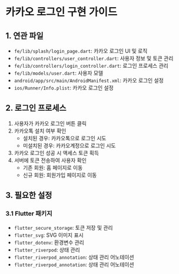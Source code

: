 # 카카오 로그인 구현 가이드

## 1. 연관 파일
- `fe/lib/splash/login_page.dart`: 카카오 로그인 UI 및 로직
- `fe/lib/controllers/user_controller.dart`: 사용자 정보 및 토큰 관리
- `fe/lib/controllers/login_controller.dart`: 로그인 프로세스 관리
- `fe/lib/models/user.dart`: 사용자 모델
- `android/app/src/main/AndroidManifest.xml`: 카카오 로그인 설정
- `ios/Runner/Info.plist`: 카카오 로그인 설정

## 2. 로그인 프로세스
1. 사용자가 카카오 로그인 버튼 클릭
2. 카카오톡 설치 여부 확인
   - 설치된 경우: 카카오톡으로 로그인 시도
   - 미설치된 경우: 카카오계정으로 로그인 시도
3. 카카오 로그인 성공 시 액세스 토큰 획득
4. 서버에 토큰 전송하여 사용자 확인
   - 기존 회원: 홈 페이지로 이동
   - 신규 회원: 회원가입 페이지로 이동

## 3. 필요한 설정
### 3.1 Flutter 패키지
- `flutter_secure_storage`: 토큰 저장 및 관리
- `flutter_svg`: SVG 이미지 표시
- `flutter_dotenv`: 환경변수 관리
- `flutter_riverpod`: 상태 관리
- `flutter_riverpod_annotation`: 상태 관리 어노테이션
- `flutter_riverpod_annotation`: 상태 관리 어노테이션
